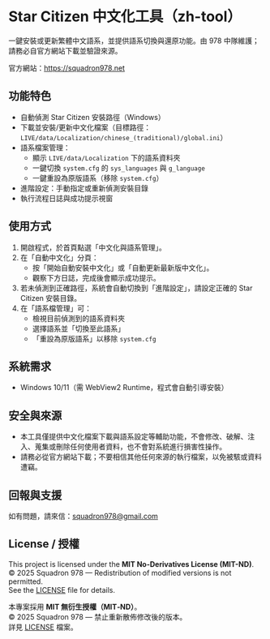 # Star Citizen 中文化工具（zh-tool）

一鍵安裝或更新繁體中文語系，並提供語系切換與還原功能。由 978 中隊維護；請務必自官方網站下載並驗證來源。

官方網站：<https://squadron978.net>

## 功能特色
- 自動偵測 Star Citizen 安裝路徑（Windows）
- 下載並安裝/更新中文化檔案（目標路徑：`LIVE/data/Localization/chinese_(traditional)/global.ini`）
- 語系檔案管理：
  - 顯示 `LIVE/data/Localization` 下的語系資料夾
  - 一鍵切換 `system.cfg` 的 `sys_languages` 與 `g_language`
  - 一鍵重設為原版語系（移除 `system.cfg`）
- 進階設定：手動指定或重新偵測安裝目錄
- 執行流程日誌與成功提示視窗

## 使用方式
1. 開啟程式，於首頁點選「中文化與語系管理」。
2. 在「自動中文化」分頁：
   - 按「開始自動安裝中文化」或「自動更新最新版中文化」。
   - 觀察下方日誌，完成後會顯示成功提示。
3. 若未偵測到正確路徑，系統會自動切換到「進階設定」，請設定正確的 Star Citizen 安裝目錄。
4. 在「語系檔管理」可：
   - 檢視目前偵測到的語系資料夾
   - 選擇語系並「切換至此語系」
   - 「重設為原版語系」以移除 `system.cfg`

## 系統需求
- Windows 10/11（需 WebView2 Runtime，程式會自動引導安裝）

## 安全與來源
- 本工具僅提供中文化檔案下載與語系設定等輔助功能，不會修改、破解、注入、蒐集或刪除任何使用者資料，也不會對系統進行損害性操作。
- 請務必從官方網站下載；不要相信其他任何來源的執行檔案，以免被駭或資料遭竊。

## 回報與支援
如有問題，請來信：squadron978@gmail.com

## License / 授權
This project is licensed under the **MIT No-Derivatives License (MIT-ND)**.  
© 2025 Squadron 978 — Redistribution of modified versions is not permitted.  
See the [LICENSE](./LICENSE) file for details.

本專案採用 **MIT 無衍生授權（MIT‑ND）**。  
© 2025 Squadron 978 — 禁止重新散佈修改後的版本。  
詳見 [LICENSE](./LICENSE) 檔案。
